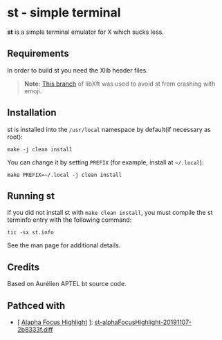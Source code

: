 # st - simple terminal

**st** is a simple terminal emulator for X which sucks less.


## Requirements

In order to build st you need the Xlib header files.

> **Note:**
> [This branch](https://gitlab.freedesktop.org/mawww/libxft/tree/bgra-glyphs) of libXft was used to avoid st from crashing with emoji.

## Installation

st is installed into the `/usr/local` namespace by default(if necessary as root):

    make -j clean install

You can change it by setting `PREFIX` (for example, install at `~/.local`):

    make PREFIX=~/.local -j clean install


## Running st

If you did not install st with `make clean install`, you must compile
the st terminfo entry with the following command:

    tic -sx st.info

See the man page for additional details.

## Credits

Based on Aurélien APTEL <aurelien dot aptel at gmail dot com> bt source code.

## Pathced with

- \[ [Alapha Focus Highlight](https://st.suckless.org/patches/alpha_focus_highlight/) \]:
  [st-alphaFocusHighlight-20191107-2b8333f.diff](https://github.com/juliusHuelsmann/st/releases/download/patchesV1/st-alphaFocusHighlight-20191107-2b8333f.diff)

